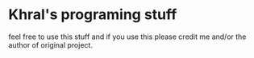 Khral's programing stuff
========================
feel free to use this stuff and if you use this please credit me and/or the author of original project.
